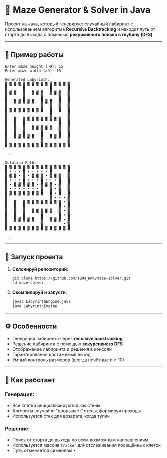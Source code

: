 # 🧩 Maze Generator & Solver in Java

Проект на Java, который генерирует случайный лабиринт с использованием алгоритма **Recursive Backtracking** и находит путь от старта до выхода с помощью **рекурсивного поиска в глубину (DFS)**.

---

## 📸 Пример работы

```
Enter maze height (>9): 15  
Enter maze width (>9): 15

Generated Labyrinth:
▓ ▓ ▓ ▓ ▓ ▓ ▓ ▓ ▓ ▓ ▓ ▓ ▓ ▓ ▓ 
▓       ▓           ▓       ▓ 
▓ ▓ ▓   ▓   ▓ ▓ ▓   ▓ ▓ ▓   ▓ 
▓       ▓       ▓       ▓   ▓ 
▓   ▓ ▓ ▓ ▓ ▓   ▓ ▓ ▓   ▓   ▓ 
▓               ▓   ▓   ▓   ▓ 
▓ ▓ ▓ ▓ ▓ ▓ ▓ ▓ ▓   ▓   ▓   ▓ 
▓                   ▓       ▓ 
▓   ▓   ▓ ▓ ▓ ▓ ▓ ▓ ▓ ▓ ▓   ▓ 
▓   ▓   ▓               ▓   ▓ 
▓   ▓   ▓   ▓ ▓ ▓ ▓ ▓   ▓   ▓ 
▓   ▓   ▓       ▓       ▓   ▓ 
▓   ▓ ▓ ▓ ▓ ▓   ▓   ▓ ▓ ▓   ▓ 
▓               ▓           ▓ 
▓ ▓ ▓ ▓ ▓ ▓ ▓ ▓ ▓ ▓ ▓ ▓ ▓ ▓ ▓ 

...

Solution Path:
▓ ▓ ▓ ▓ ▓ ▓ ▓ ▓ ▓ ▓ ▓ ▓ ▓ ▓ ▓ 
▓ • • • ▓ • • • • • ▓       ▓ 
▓ ▓ ▓ • ▓ • ▓ ▓ ▓ • ▓ ▓ ▓   ▓ 
▓ • • • ▓ • • • ▓ • • • ▓   ▓ 
▓ • ▓ ▓ ▓ ▓ ▓ • ▓ ▓ ▓ • ▓   ▓ 
▓ • • • • • • • ▓   ▓ • ▓   ▓ 
▓ ▓ ▓ ▓ ▓ ▓ ▓ ▓ ▓   ▓ • ▓   ▓ 
▓                   ▓ • • • ▓ 
▓   ▓   ▓ ▓ ▓ ▓ ▓ ▓ ▓ ▓ ▓ • ▓ 
▓   ▓   ▓               ▓ • ▓ 
▓   ▓   ▓   ▓ ▓ ▓ ▓ ▓   ▓ • ▓ 
▓   ▓   ▓       ▓       ▓ • ▓ 
▓   ▓ ▓ ▓ ▓ ▓   ▓   ▓ ▓ ▓ • ▓ 
▓               ▓         • ▓ 
▓ ▓ ▓ ▓ ▓ ▓ ▓ ▓ ▓ ▓ ▓ ▓ ▓ ▓ ▓ 

...
```

---

## 🚀 Запуск проекта

1. **Склонируй репозиторий:**
   ```bash
   git clone https://github.com/ТВОЙ_НИК/maze-solver.git
   cd maze-solver
   ```

2. **Скомпилируй и запусти:**
   ```bash
   javac LabyrinthEngine.java
   java LabyrinthEngine
   ```

---

## ⚙️ Особенности

- Генерация лабиринта через **recursive backtracking**
- Решение лабиринта с помощью **рекурсивного DFS**
- Отображение лабиринта и решения в консоли
- Гарантированно достижимый выход
- Умный контроль размеров (всегда нечётные и ≥ 10)

---

## 🧠 Как работает

### Генерация:
- Все клетки инициализируются как стены
- Алгоритм случайно "прорывает" стены, формируя проходы
- Используется стек для возврата, когда тупик

### Решение:
- Поиск от старта до выхода по всем возможным направлениям
- Используется массив `tracker` для отслеживания посещённых клеток
- Путь отмечается символом `•`
